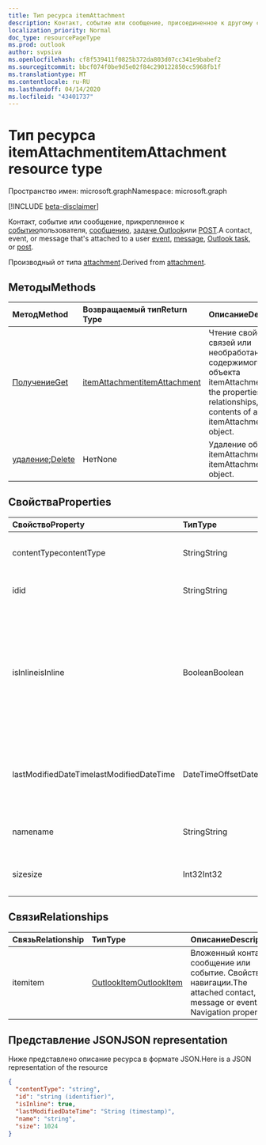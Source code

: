 ```yaml
---
title: Тип ресурса itemAttachment
description: Контакт, событие или сообщение, присоединенное к другому событию,
localization_priority: Normal
doc_type: resourcePageType
ms.prod: outlook
author: svpsiva
ms.openlocfilehash: cf8f539411f0825b372da803d07cc341e9babef2
ms.sourcegitcommit: bbcf074f0be9d5e02f84c290122850cc5968fb1f
ms.translationtype: MT
ms.contentlocale: ru-RU
ms.lasthandoff: 04/14/2020
ms.locfileid: "43401737"
---
```

# <a name="itemattachment-resource-type"></a><span data-ttu-id="ffa07-103">Тип ресурса itemAttachment</span><span class="sxs-lookup"><span data-stu-id="ffa07-103">itemAttachment resource type</span></span>

<span data-ttu-id="ffa07-104">Пространство имен: microsoft.graph</span><span class="sxs-lookup"><span data-stu-id="ffa07-104">Namespace: microsoft.graph</span></span>

[!INCLUDE [beta-disclaimer](../../includes/beta-disclaimer.md)]

<span data-ttu-id="ffa07-105">Контакт, событие или сообщение, прикрепленное к [событию](../resources/event.md)пользователя, [сообщению](../resources/message.md), [задаче Outlook](../resources/outlooktask.md)или [POST](../resources/post.md).</span><span class="sxs-lookup"><span data-stu-id="ffa07-105">A contact, event, or message that's attached to a user [event](../resources/event.md), [message](../resources/message.md), [Outlook task](../resources/outlooktask.md), or [post](../resources/post.md).</span></span>  

<span data-ttu-id="ffa07-106">Производный от типа [attachment](attachment.md).</span><span class="sxs-lookup"><span data-stu-id="ffa07-106">Derived from [attachment](attachment.md).</span></span>

## <a name="methods"></a><span data-ttu-id="ffa07-107">Методы</span><span class="sxs-lookup"><span data-stu-id="ffa07-107">Methods</span></span>

| <span data-ttu-id="ffa07-108">Метод</span><span class="sxs-lookup"><span data-stu-id="ffa07-108">Method</span></span>       | <span data-ttu-id="ffa07-109">Возвращаемый тип</span><span class="sxs-lookup"><span data-stu-id="ffa07-109">Return Type</span></span>  |<span data-ttu-id="ffa07-110">Описание</span><span class="sxs-lookup"><span data-stu-id="ffa07-110">Description</span></span>|
|:---------------|:--------|:----------|
|[<span data-ttu-id="ffa07-111">Получение</span><span class="sxs-lookup"><span data-stu-id="ffa07-111">Get</span></span>](../api/attachment-get.md) | [<span data-ttu-id="ffa07-112">itemAttachment</span><span class="sxs-lookup"><span data-stu-id="ffa07-112">itemAttachment</span></span>](itemattachment.md) |<span data-ttu-id="ffa07-113">Чтение свойств, связей или необработанного содержимого объекта itemAttachment.</span><span class="sxs-lookup"><span data-stu-id="ffa07-113">Read the properties, relationships, or raw contents of an itemAttachment object.</span></span>|
|<span data-ttu-id="ffa07-114">[удаление](../api/attachment-delete.md);</span><span class="sxs-lookup"><span data-stu-id="ffa07-114">[Delete](../api/attachment-delete.md)</span></span> | <span data-ttu-id="ffa07-115">Нет</span><span class="sxs-lookup"><span data-stu-id="ffa07-115">None</span></span> |<span data-ttu-id="ffa07-116">Удаление объекта itemAttachment.</span><span class="sxs-lookup"><span data-stu-id="ffa07-116">Delete itemAttachment object.</span></span> |

## <a name="properties"></a><span data-ttu-id="ffa07-117">Свойства</span><span class="sxs-lookup"><span data-stu-id="ffa07-117">Properties</span></span>
| <span data-ttu-id="ffa07-118">Свойство</span><span class="sxs-lookup"><span data-stu-id="ffa07-118">Property</span></span>     | <span data-ttu-id="ffa07-119">Тип</span><span class="sxs-lookup"><span data-stu-id="ffa07-119">Type</span></span>   |<span data-ttu-id="ffa07-120">Описание</span><span class="sxs-lookup"><span data-stu-id="ffa07-120">Description</span></span>|
|:---------------|:--------|:----------|
|<span data-ttu-id="ffa07-121">contentType</span><span class="sxs-lookup"><span data-stu-id="ffa07-121">contentType</span></span>|<span data-ttu-id="ffa07-122">String</span><span class="sxs-lookup"><span data-stu-id="ffa07-122">String</span></span>|<span data-ttu-id="ffa07-123">Тип контента этого вложения.</span><span class="sxs-lookup"><span data-stu-id="ffa07-123">The content type of the attachment.</span></span>|
|<span data-ttu-id="ffa07-124">id</span><span class="sxs-lookup"><span data-stu-id="ffa07-124">id</span></span>|<span data-ttu-id="ffa07-125">String</span><span class="sxs-lookup"><span data-stu-id="ffa07-125">String</span></span>| <span data-ttu-id="ffa07-126">Идентификатор вложения.</span><span class="sxs-lookup"><span data-stu-id="ffa07-126">The attachment ID.</span></span>|
|<span data-ttu-id="ffa07-127">isInline</span><span class="sxs-lookup"><span data-stu-id="ffa07-127">isInline</span></span>|<span data-ttu-id="ffa07-128">Boolean</span><span class="sxs-lookup"><span data-stu-id="ffa07-128">Boolean</span></span>|<span data-ttu-id="ffa07-129">Значение true указывает, что вложение является встроенным, например внедренным изображением в теле элемента.</span><span class="sxs-lookup"><span data-stu-id="ffa07-129">Set to true if the attachment is inline, such as an embedded image within the body of the item.</span></span>|
|<span data-ttu-id="ffa07-130">lastModifiedDateTime</span><span class="sxs-lookup"><span data-stu-id="ffa07-130">lastModifiedDateTime</span></span>|<span data-ttu-id="ffa07-131">DateTimeOffset</span><span class="sxs-lookup"><span data-stu-id="ffa07-131">DateTimeOffset</span></span>|<span data-ttu-id="ffa07-132">Время и дата последнего изменения вложения.</span><span class="sxs-lookup"><span data-stu-id="ffa07-132">The last time and date that the attachment was modified.</span></span>|
|<span data-ttu-id="ffa07-133">name</span><span class="sxs-lookup"><span data-stu-id="ffa07-133">name</span></span>|<span data-ttu-id="ffa07-134">String</span><span class="sxs-lookup"><span data-stu-id="ffa07-134">String</span></span>|<span data-ttu-id="ffa07-135">Отображаемое имя вложения.</span><span class="sxs-lookup"><span data-stu-id="ffa07-135">The display name of the attachment.</span></span>|
|<span data-ttu-id="ffa07-136">size</span><span class="sxs-lookup"><span data-stu-id="ffa07-136">size</span></span>|<span data-ttu-id="ffa07-137">Int32</span><span class="sxs-lookup"><span data-stu-id="ffa07-137">Int32</span></span>|<span data-ttu-id="ffa07-138">Размер вложения в байтах.</span><span class="sxs-lookup"><span data-stu-id="ffa07-138">The size in bytes of the attachment.</span></span>|

## <a name="relationships"></a><span data-ttu-id="ffa07-139">Связи</span><span class="sxs-lookup"><span data-stu-id="ffa07-139">Relationships</span></span>
| <span data-ttu-id="ffa07-140">Связь</span><span class="sxs-lookup"><span data-stu-id="ffa07-140">Relationship</span></span> | <span data-ttu-id="ffa07-141">Тип</span><span class="sxs-lookup"><span data-stu-id="ffa07-141">Type</span></span>   |<span data-ttu-id="ffa07-142">Описание</span><span class="sxs-lookup"><span data-stu-id="ffa07-142">Description</span></span>|
|:---------------|:--------|:----------|
|<span data-ttu-id="ffa07-143">item</span><span class="sxs-lookup"><span data-stu-id="ffa07-143">item</span></span>|[<span data-ttu-id="ffa07-144">OutlookItem</span><span class="sxs-lookup"><span data-stu-id="ffa07-144">OutlookItem</span></span>](outlookitem.md)|<span data-ttu-id="ffa07-p101">Вложенный контакт, сообщение или событие. Свойство навигации.</span><span class="sxs-lookup"><span data-stu-id="ffa07-p101">The attached contact, message or event. Navigation property.</span></span>|

## <a name="json-representation"></a><span data-ttu-id="ffa07-147">Представление JSON</span><span class="sxs-lookup"><span data-stu-id="ffa07-147">JSON representation</span></span>

<span data-ttu-id="ffa07-148">Ниже представлено описание ресурса в формате JSON.</span><span class="sxs-lookup"><span data-stu-id="ffa07-148">Here is a JSON representation of the resource</span></span>

<!-- {
  "blockType": "resource",
  "baseType": "microsoft.graph.attachment",
  "keyProperty":"id",
  "optionalProperties": [
    "item"
  ],
  "@odata.type": "microsoft.graph.itemAttachment"
}-->

```json
{
  "contentType": "string",
  "id": "string (identifier)",
  "isInline": true,
  "lastModifiedDateTime": "String (timestamp)",
  "name": "string",
  "size": 1024
}

```
<!-- uuid: 8fcb5dbc-d5aa-4681-8e31-b001d5168d79
2015-10-25 14:57:30 UTC -->
<!--
{
  "type": "#page.annotation",
  "description": "itemAttachment resource",
  "keywords": "",
  "section": "documentation",
  "tocPath": "",
  "suppressions": []
}
-->
